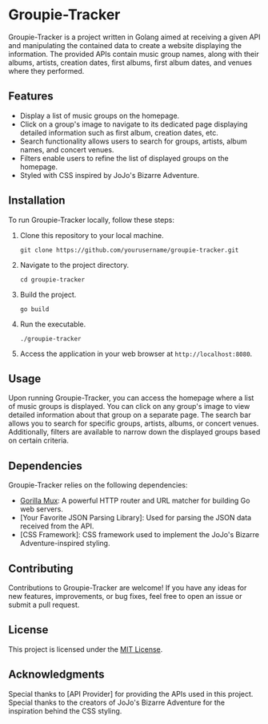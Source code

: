 # Groupie-Tracker

Groupie-Tracker is a project written in Golang aimed at receiving a given API and manipulating the contained data to create a website displaying the information. The provided APIs contain music group names, along with their albums, artists, creation dates, first albums, first album dates, and venues where they performed.

## Features

- Display a list of music groups on the homepage.
- Click on a group's image to navigate to its dedicated page displaying detailed information such as first album, creation dates, etc.
- Search functionality allows users to search for groups, artists, album names, and concert venues.
- Filters enable users to refine the list of displayed groups on the homepage.
- Styled with CSS inspired by JoJo's Bizarre Adventure.

## Installation

To run Groupie-Tracker locally, follow these steps:

1. Clone this repository to your local machine.
   ```
   git clone https://github.com/yourusername/groupie-tracker.git
   ```
2. Navigate to the project directory.
   ```
   cd groupie-tracker
   ```
3. Build the project.
   ```
   go build
   ```
4. Run the executable.
   ```
   ./groupie-tracker
   ```
5. Access the application in your web browser at `http://localhost:8080`.

## Usage

Upon running Groupie-Tracker, you can access the homepage where a list of music groups is displayed. You can click on any group's image to view detailed information about that group on a separate page. The search bar allows you to search for specific groups, artists, albums, or concert venues. Additionally, filters are available to narrow down the displayed groups based on certain criteria.

## Dependencies

Groupie-Tracker relies on the following dependencies:

- [Gorilla Mux](https://github.com/gorilla/mux): A powerful HTTP router and URL matcher for building Go web servers.
- [Your Favorite JSON Parsing Library]: Used for parsing the JSON data received from the API.
- [CSS Framework]: CSS framework used to implement the JoJo's Bizarre Adventure-inspired styling.

## Contributing

Contributions to Groupie-Tracker are welcome! If you have any ideas for new features, improvements, or bug fixes, feel free to open an issue or submit a pull request.

## License

This project is licensed under the [MIT License](LICENSE).

## Acknowledgments

Special thanks to [API Provider] for providing the APIs used in this project.
Special thanks to the creators of JoJo's Bizarre Adventure for the inspiration behind the CSS styling.
